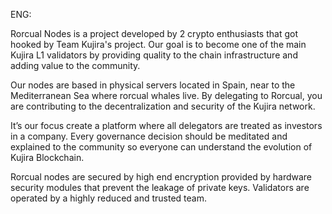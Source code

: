 ENG:

Rorcual Nodes is a project developed by 2 crypto enthusiasts that got hooked by Team Kujira's project. Our goal is to become one of the main Kujira L1 validators by providing quality to the chain infrastructure and adding value to the community.

Our nodes are based in physical servers located in Spain, near to the Mediterranean Sea where rorcual whales live. By delegating to Rorcual, you are contributing to the decentralization and security of the Kujira network.

It’s our focus create a platform where all delegators are treated as investors in a company. Every  governance decision should be meditated and explained to the community so everyone can understand the evolution of Kujira Blockchain.

Rorcual nodes are secured by high end encryption provided by hardware security  modules that prevent the leakage of private keys. Validators are operated by a highly reduced and trusted team.

